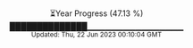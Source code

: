 <p align="center">
⏳Year Progress (47.13 %) <br>
██████████████▁▁▁▁▁▁▁▁▁▁▁▁▁▁▁▁ <br>
<sub>Updated: Thu, 22 Jun 2023 00:10:04 GMT</sub>
</p>

